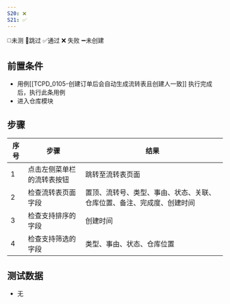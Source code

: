 ```yaml
---
S20: ❌
S21: ✅
---
```

◻️未测    🚫跳过     ✅通过    ❌ 失败    ➖未创建

## 前置条件

- 用例[[TCPD_0105-创建订单后会自动生成流转表且创建人一致]] 执行完成后，执行此条用例
- 进入仓库模块

## 步骤

| 序号  | 步骤            | 结果                                  |
| --- | ------------- | ----------------------------------- |
| 1   | 点击左侧菜单栏的流转表按钮 | 跳转至流转表页面                            |
| 2   | 检查流转表页面字段     | 置顶、流转号、类型、事由、状态、关联、仓库位置、备注、完成度、创建时间 |
| 3   | 检查支持排序的字段     | 创建时间                                |
| 4   | 检查支持筛选的字段     | 类型、事由、状态、仓库位置                       |

## 测试数据

- 无
